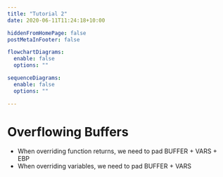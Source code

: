 ```yaml
---
title: "Tutorial 2"
date: 2020-06-11T11:24:18+10:00

hiddenFromHomePage: false
postMetaInFooter: false

flowchartDiagrams:
  enable: false
  options: ""

sequenceDiagrams: 
  enable: false
  options: ""

---
```


# Overflowing Buffers

* When overriding function returns, we need to pad BUFFER + VARS + EBP
* When overriding variables, we need to pad BUFFER + VARS

